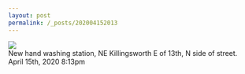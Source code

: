 ```yaml
---
layout: post
permalink: /_posts/202004152013
---
```


<img src="/images/blog/615521263156363264.jpg"/>
<div class="caption">New hand washing station, NE Killingsworth E of 13th, N side of street.<br/>

 </div>

<div id="footer">
<span id="timestamp"> April 15th, 2020 8:13pm </span>
</div>
